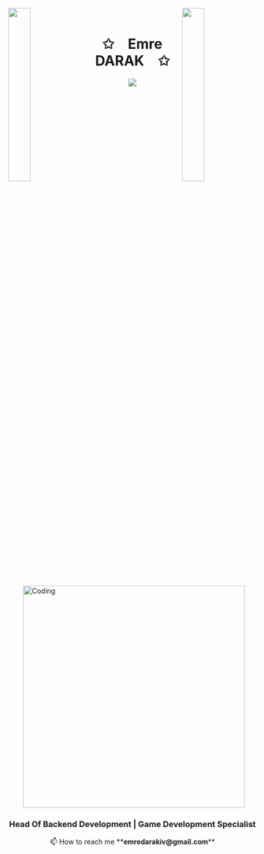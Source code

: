 <img align="left" src="https://user-images.githubusercontent.com/65187002/144930161-2f783401-8d27-4fdf-a2f7-cc0ba32f1f1f.gif" width="30%" style="display:inline;"><img align="right" src="https://user-images.githubusercontent.com/65187002/144930161-2f783401-8d27-4fdf-a2f7-cc0ba32f1f1f.gif" width="30%" style="display:inline;">
<br>
<p align="center">
    <h1 align="center">✩&emsp;Emre DARAK&emsp;✩</h1>
</p>
<p align="center">
    <img src="https://readme-typing-svg.herokuapp.com/?lines=Welcome+to+my+profile!;&font=Fira%20Code&color=%23D62F79&center=true&width=280&height=50">
</p>
<br>
<img align= "center" alt= "Coding" width="450" style="margin-left: 30px" src="https://steamuserimages-a.akamaihd.net/ugc/954101135156565426/21D9841F8E03ED30D91A7720388E1E8D3A464FC0/">
<br>
<h3 align="center">Head Of Backend Development | Game Development Specialist</h3>
<p align="center">📫 How to reach me **<b>emredarakiv@gmail.com</b>**</p> 
